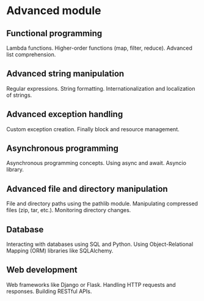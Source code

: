 # Advanced module

## Functional programming
Lambda functions.
Higher-order functions (map, filter, reduce).
Advanced list comprehension.

## Advanced string manipulation
Regular expressions.
String formatting.
Internationalization and localization of strings.

## Advanced exception handling
Custom exception creation.
Finally block and resource management.

## Asynchronous programming
Asynchronous programming concepts.
Using async and await.
Asyncio library.

## Advanced file and directory manipulation
File and directory paths using the pathlib module.
Manipulating compressed files (zip, tar, etc.).
Monitoring directory changes.

## Database
Interacting with databases using SQL and Python.
Using Object-Relational Mapping (ORM) libraries like SQLAlchemy.

## Web development
Web frameworks like Django or Flask.
Handling HTTP requests and responses.
Building RESTful APIs.
